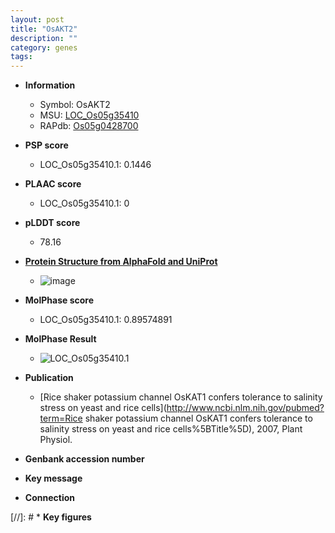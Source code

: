 ```yaml
---
layout: post
title: "OsAKT2"
description: ""
category: genes
tags: 
---
```


* **Information**  
    + Symbol: OsAKT2  
    + MSU: [LOC_Os05g35410](http://rice.plantbiology.msu.edu/cgi-bin/ORF_infopage.cgi?orf=LOC_Os05g35410)  
    + RAPdb: [Os05g0428700](http://rapdb.dna.affrc.go.jp/viewer/gbrowse_details/irgsp1?name=Os05g0428700)  

* **PSP score**  
    + LOC_Os05g35410.1: 0.1446 

* **PLAAC score**  
    + LOC_Os05g35410.1: 0 

* **pLDDT score**
    + 78.16

* **[Protein Structure from AlphaFold and UniProt](https://www.uniprot.org/uniprotkb/Q75HP9/entry#structure)**
    + ![image](https://ricepsp.github.io/images/Q7/AF-Q75HP9-F1.png)

* **MolPhase score**
    + LOC_Os05g35410.1: 0.89574891

* **MolPhase Result**
    + ![LOC_Os05g35410.1](https://304243504.github.io/Pictures/LOC_Os05g/LOC_Os05g35410.1.png)

* **Publication**  
    + [Rice shaker potassium channel OsKAT1 confers tolerance to salinity stress on yeast and rice cells](http://www.ncbi.nlm.nih.gov/pubmed?term=Rice shaker potassium channel OsKAT1 confers tolerance to salinity stress on yeast and rice cells%5BTitle%5D), 2007, Plant Physiol.

* **Genbank accession number**  

* **Key message**  

* **Connection**  

[//]: # * **Key figures**  



